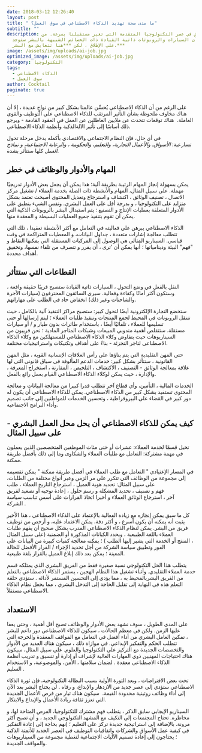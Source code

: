 ```yaml
---
date: 2018-03-12 12:26:40
layout: post
title: " ما مدى صحة تهديد الذكاء الاصطناعي في سوق العمل؟"
subtitle: ""
description: نحن نعيش في عصر التكنولوجيا المتقدمة التي تغير مستقبلنا بسرعة. من
  كان يظن أن السيارات والروبوتات ذاتية القيادة ذات الخصائص الشبيهة بالبشر ستوجد
  على الإطلاق ، لكن ***هنا تتعايش مع البشر.***
image: /assets/img/uploads/ai-job.jpg
optimized_image: /assets/img/uploads/ai-job.jpg
category: التكنولوجيا
tags:
  - الذكاء الاصطناعي
  - سوق العمل
author: Cocktail
paginate: true
---
```

على الرغم من أن الذكاء الاصطناعي يُحسِّن عالمنا بشكل كبير من نواحٍ عديدة ، إلا أن هناك مخاوف ملحوظة بشأن التأثير المرتقب للذكاء الاصطناعي على التوظيف والقوى العاملة.  هناك توقعات تتحدث عن ملايين العاطلين عن العمل في العقود القادمة - ويرجع ذلك أساسًا إلى تأثير الآلةالذكية وأنظمة الذكاء الاصطناعي.

في أي حال، فإن النظام الاجتماعي والاقتصادي بأكمله يدخل مرحلة تحول تسارعية: *الأسواق، والأعمال التجارية،* *والتعليم، والحكومة ، والرعاية الاجتماعية، و نماذج العمل* كلها ستتأثر بشدة.     

## المهام والأدوار والوظائف في خطر

يمكن بسهولة إنجاز المهام الرتيبة بطريقة آلية؛ هذا يمكن أن يجعل بعض الأدوار تدريجيًا مهملة. على سبيل المثال، المهام والأنشطة ذات الصلة بخدمة العملاء / تشغيل مركز الاتصال ، تصنيف الوثائق ، اكتشاف و استرجاع وتعديل المحتوى أصبحت تعتمد بشكل متزايد على التكنولوجيا ، و بدرجة أقل على العمل البشري. ونفس الشيء ينطبق على الأدوار المتعلقة بعمليات الإنتاج و التصنيع : يتم استبدال البشر بالروبوتات الذكية التي يمكن أن تقوم بتنفيذ جميع العمليات البسيطة و المعقدة منها.              

الذكاء الاصطناعي يبرهن على فعاليته في التعامل مع أكثر الأنشطة تعقيدا ، تلك التي تتطلب معالجة إشارات متعددة ، جداول البيانات، و المعطيات المتراكمة في وقت قياسي. السيناريو المثالي هي الوصول إلى المركبات المستقلة التي يمكنها التقاط و "فهم" البيئة ودينامياتها ؛ أنها يمكن أن 'ترى ، أن يقرر و تتصرف من تلقاء نفسها، وتحقيق أهداف محددة.        

## القطاعات التي ستتأثر

النقل بالفعل في وضع التحول ، السيارات ذاتية القيادة ستصبح قريبًا حقيقة واقعة ، وستكون أكثر أمانًا وكفاءة وفعالية. سيرى السائقون المحترفون (سيارات الأجرة والشاحنات وغير ذلك) انخفاض حاد في  الطلب على مهاراتهم.   

ستخضع التجارة الإلكترونية أيضًا لتحول كبير: ستصبح مراكز التنفيذ آلية بالكامل ، حيث تتنقل الروبوتات في المحيط لجمع المنتجات وتنفيذ طلبات العملاء ؛ ليتم إرسالها أو حتى تسليمها للعملاء ، تلقائيًا أيضًا ، باستخدام طائرات بدون طيار و / أو سيارات مستقلة. ستتقلص أهمية مندوبي المبيعات وشبكات المتاجر المادية ؛ نحن قريبون من السيناريوهات حيث يتفاوض وكلاء الذكاء الاصطناعي للمستهلكين مع وكلاء الذكاء الاصطناعي لتاجر التجزئة - بناءً على أهداف وتكتيكات واستراتيجيات مختلفة.    

حتى المهن التقليدية التي يتم بناؤها على رأس العلاقات الإنسانية القوية ، مثل المهن القانونية ، ستتأثر بشكل كبير: خدمات الدعم المألوفة في سياق قانوني التي لها علاقة بمعالجة الوثائق - التصنيف ، الاكتشاف ، التلخيص ، المقارنة ، استخراج المعرفة ، والإدارة ، حيث يمكن لوكلاء الذكاء الاصطناعي القيام بعمل رائع بالفعل.     

الخدمات المالية ، التأمين، وأي قطاع آخر تتطلب قدرا كبيرا من معالجة البيانات و معالجة المحتوى تستفيد بشكل كبير من الذكاء الاصطناعي. يمكن للذكاء الاصطناعي أن يكون له دور كبير في القضاء على البيروقراطية ، وتحسين الخدمات للمواطنين إلى جانب تصميم وأداء البرامج الاجتماعية.     

## كيف يمكن للذكاء الاصطناعي أن يحل محل العمل البشري - على سبيل المثال

تخيل قسمًا لخدمة العملاء: عشرات أو حتى مئات الموظفين المتخصصين الذين يعملون في مهمة مشتركة: التعامل مع طلبات العملاء والشكاوى وما إلى ذلك بأفضل طريقة ممكنة.

في المسار الإعتيادي " التعامل مع طلب العملاء في أفضل طريقة ممكنة " يمكن تقسيمه إلى مجموعة من  الوظائف التي تتكرر على مر الزمن وعبر أنواع مختلفة من الطلبات، على سبيل المثال: تحديد هوية العميل ، استرجاع التاريخ العملاء ، طلب فهم و تصنيف ، تحديد المشكلة و رسم حلول ، إعادة توجيه أو تصعيد لفريق آخر ، استرجاع الوثائق العملاء و أخيرا اتخاذ القرارات على أسس تناسب سياسة الشركة .                

كل ما سبق يمكن إنجازه مع زيادة الفعالية بالإعتماد على الذكاء الاصطناعي ، هذا الأخير يثبت أنه يمكنه أن يكون أسرع ، و أكثر دقة، يمكن الاعتماد عليه، و أرخص من توظيف فريق من البشر. يمكن لنظام الذكاء الاصطناعي المدرب بشكل صحيح أن يفهم طلبات العملاء باللغة الطبيعية ، ويحدد الكيانات المذكورة أو الضمنية (على سبيل المثال ، المنتج أو الخدمة التي يشير إليها الطلب )  ؛ يمكنه معالجة كميات كبيرة من البيانات على الفور وتطبيق سياسة الشركة من أجل تحديد الإجراء / القرار الأفضل للحالة المعينة ؛ يمكن بعد ذلك إبلاغ العميل بالقرار بلغة طبيعية.                 

يتطلب هذا الحل التكنولوجي نسبة صغيرة فقط من الفريق البشري الذي يمتلكه قسم خدمة العملاء التقليدي. وأثناء تشغيل هذا النظام الهجين ، يستمر الذكاء الاصطناعي بالتعلم من الفريق البشريالمحيط به ، مما يؤدي إلى التحسين المستمر لأدائه . ستؤدي حلقة التعلم هذه في النهاية إلى تقليل الحاجة إلى التدخل البشري ، مما يجعل نظام الذكاء الاصطناعي مستقلاً.    

## الاستعداد

على المدى الطويل ، سوف نشهد بعض الأدوار والوظائف تصبح أقل أهمية ، وحتى يعفا عليها الزمن. ولكن في معظم الحالات ، سيكون للذكاء الاصطناعي دور داعم للبشر ، تمكين العامل البشري من أداء أفضل في التعامل مع المواقف المعقدة والحرجة التي تتطلب الحكم والتفكير الإبداعي. في موازاة ذلك ، سيكون هناك العديد من الأدوار والتخصصات الجديدة مع التركيز على التكنولوجيا والعلوم. على سبيل المثال، سيكون هناك احتياجات المهنيين ذوي المهارات العالية لإشراف أو إدارة أو تنسيق و تدريب أنظمة الذكاء الاصطناعي معقدة . لضمان سلامتها ، الأمن، والموضوعية، و الاستخدام السليم .               

تحت بعض الافتراضات ، وبعد الثورة الأولية بسبب البطالة التكنولوجية، فإن ثورة الذكاء الاصطناعي ستؤدي إلى عصر جديد من الازدهار والإبداع، و رفاه . لن يحتاج البشر بعد الآن إلى أداء وظائف روتينية محدودة القيمة.  سيكون هناك تيار من فرص الأعمال الجديدة التي تعزز ثقافة ريادة الأعمال والإبداع والابتكار.

 السيناريو الإيجابي سابق الذكر ،  يتطلب فهم مشترك للتكنولوجيا، الفرص المتاحة لها، و مخاطره. تحتاج المجتمعات إلى التكيف مع المشهد التكنولوجي الجديد ، و أن تصبح أكثر مرونة. بالإضافة إلى استراتيجية جديدة تركز على التعليم ؛ إنهم بحاجة إلى إعادة التفكير في كيفية عمل الأسواق والشركات واتفاقيات التوظيف في العصر الجديد للأتمتة الذكية ؛ يحتاجون إلى إعادة تصميم الآليات الاجتماعية لتغطية مجموعة من السيناريوهات والمواقف الجديدة.